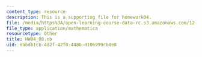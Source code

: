 ```yaml
---
content_type: resource
description: This is a supporting file for homework04.
file: /media/https%3A/open-learning-course-data-rc.s3.amazonaws.com/12-010-computational-methods-of-scientific-programming-fall-2011/eabdb1cb4d2f42f0448bd106999cb0e8_HW04_08.nb
file_type: application/mathematica
resourcetype: Other
title: HW04_08.nb
uid: eabdb1cb-4d2f-42f0-448b-d106999cb0e8
---
```

